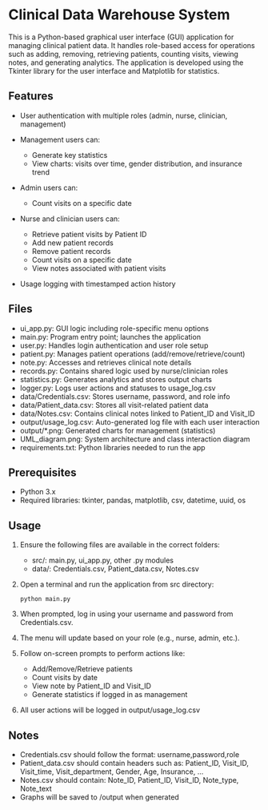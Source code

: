 # Clinical Data Warehouse System

This is a Python-based graphical user interface (GUI) application for managing clinical patient data. It handles role-based access for operations such as adding, removing, retrieving patients, counting visits, viewing notes, and generating analytics. The application is developed using the Tkinter library for the user interface and Matplotlib for statistics.

## Features

* User authentication with multiple roles (admin, nurse, clinician, management)
* Management users can:

  * Generate key statistics
  * View charts: visits over time, gender distribution, and insurance trend
* Admin users can:

  * Count visits on a specific date
* Nurse and clinician users can:

  * Retrieve patient visits by Patient ID
  * Add new patient records
  * Remove patient records
  * Count visits on a specific date
  * View notes associated with patient visits
* Usage logging with timestamped action history
## Files

* ui_app.py: GUI logic including role-specific menu options
* main.py: Program entry point; launches the application
* user.py: Handles login authentication and user role setup
* patient.py: Manages patient operations (add/remove/retrieve/count)
* note.py: Accesses and retrieves clinical note details
* records.py: Contains shared logic used by nurse/clinician roles
* statistics.py: Generates analytics and stores output charts
* logger.py: Logs user actions and statuses to usage\_log.csv
* data/Credentials.csv: Stores username, password, and role info
* data/Patient\_data.csv: Stores all visit-related patient data
* data/Notes.csv: Contains clinical notes linked to Patient\_ID and Visit\_ID
* output/usage\_log.csv: Auto-generated log file with each user interaction
* output/\*.png: Generated charts for management (statistics)
* UML\_diagram.png: System architecture and class interaction diagram
* requirements.txt: Python libraries needed to run the app

## Prerequisites

* Python 3.x
* Required libraries: tkinter, pandas, matplotlib, csv, datetime, uuid, os

## Usage

1. Ensure the following files are available in the correct folders:

   * src/: main.py, ui\_app.py, other .py modules
   * data/: Credentials.csv, Patient\_data.csv, Notes.csv
2. Open a terminal and run the application from src directory:

   ```
   python main.py
   ```
3. When prompted, log in using your username and password from Credentials.csv.
4. The menu will update based on your role (e.g., nurse, admin, etc.).
5. Follow on-screen prompts to perform actions like:

   * Add/Remove/Retrieve patients
   * Count visits by date
   * View note by Patient\_ID and Visit\_ID
   * Generate statistics if logged in as management
6. All user actions will be logged in output/usage\_log.csv

## Notes

* Credentials.csv should follow the format: username,password,role
* Patient\_data.csv should contain headers such as:
  Patient\_ID, Visit\_ID, Visit\_time, Visit\_department, Gender, Age, Insurance, ...
* Notes.csv should contain: Note\_ID, Patient\_ID, Visit\_ID, Note\_type, Note\_text
* Graphs will be saved to /output when generated


